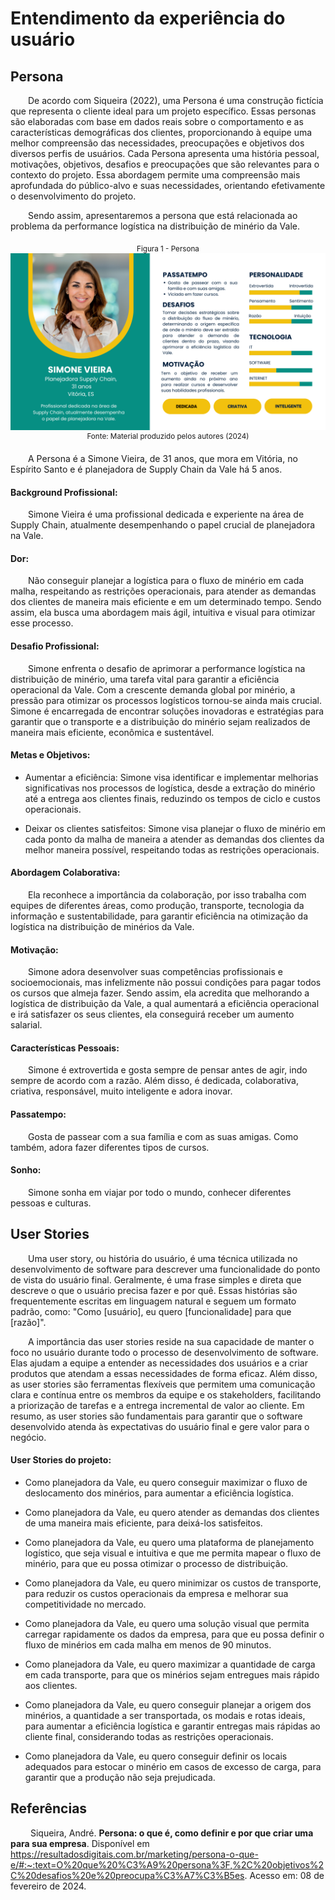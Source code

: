 # Entendimento da experiência do usuário

## Persona

&emsp;&emsp;De acordo com Siqueira (2022), uma Persona é uma construção fictícia que representa o cliente ideal para um projeto específico. Essas personas são elaboradas com base em dados reais sobre o comportamento e as características demográficas dos clientes, proporcionando à equipe uma melhor compreensão das necessidades, preocupações e objetivos dos diversos perfis de usuários. Cada Persona apresenta uma história pessoal, motivações, objetivos, desafios e preocupações que são relevantes para o contexto do projeto. Essa abordagem permite uma compreensão mais aprofundada do público-alvo e suas necessidades, orientando efetivamente o desenvolvimento do projeto.

&emsp;&emsp;Sendo assim, apresentaremos a persona que está relacionada ao problema da performance logística na distribuição de minério da Vale.


<div align="center">
<sub>Figura 1 - Persona</sub>
<img src="../artefatos/imagens/persona_Vale.png">
<sup>Fonte: Material produzido pelos autores (2024)</sup>
</div>

&emsp;&emsp;A Persona é a Simone Vieira, de 31 anos, que mora em Vitória, no Espírito Santo e é planejadora de Supply Chain da Vale há 5 anos.

#### Background Profissional:

&emsp;&emsp;Simone Vieira é uma profissional dedicada e experiente na área de Supply Chain, atualmente desempenhando o papel crucial de planejadora na Vale.

#### Dor:

&emsp;&emsp;Não conseguir planejar a logística para o fluxo de minério em cada malha, respeitando as restrições operacionais, para atender as demandas dos clientes de maneira mais eficiente e em um determinado tempo. Sendo assim, ela busca uma abordagem mais ágil, intuitiva e visual para otimizar esse processo.

#### Desafio Profissional:

&emsp;&emsp;Simone enfrenta o desafio de aprimorar a performance logística na distribuição de minério, uma tarefa vital para garantir a eficiência operacional da Vale. Com a crescente demanda global por minério, a pressão para otimizar os processos logísticos tornou-se ainda mais crucial. Simone é encarregada de encontrar soluções inovadoras e estratégias para garantir que o transporte e a distribuição do minério sejam realizados de maneira mais eficiente, econômica e sustentável.

#### Metas e Objetivos:

- Aumentar a eficiência: Simone visa identificar e implementar melhorias significativas nos processos de logística, desde a extração do minério até a entrega aos clientes finais, reduzindo os tempos de ciclo e custos operacionais.


- Deixar os clientes satisfeitos: Simone visa planejar o fluxo de minério em cada ponto da malha de maneira a atender as demandas dos clientes da melhor maneira possível, respeitando todas as restrições operacionais.


#### Abordagem Colaborativa:

&emsp;&emsp;Ela reconhece a importância da colaboração, por isso trabalha com equipes de diferentes áreas, como produção, transporte, tecnologia da informação e sustentabilidade, para garantir eficiência na otimização da logística na distribuição de minérios da Vale.

#### Motivação:

&emsp;&emsp;Simone adora desenvolver suas competências profissionais e socioemocionais, mas infelizmente não possui condições para pagar todos os cursos que almeja fazer. Sendo assim, ela acredita que melhorando a logística de distribuição da Vale, a qual aumentará a eficiência operacional e irá satisfazer os seus clientes, ela conseguirá receber um aumento salarial.  

#### Características Pessoais:

&emsp;&emsp;Simone é extrovertida e gosta sempre de pensar antes de agir, indo sempre de acordo com a razão. Além disso, é dedicada, colaborativa, criativa, responsável, muito inteligente e adora inovar. 

#### Passatempo:

&emsp;&emsp;Gosta de passear com a sua família e com as suas amigas. Como também, adora fazer diferentes tipos de cursos.

#### Sonho: 

&emsp;&emsp;Simone sonha em viajar por todo o mundo, conhecer diferentes pessoas e culturas.


## User Stories

&emsp;&emsp;Uma user story, ou história do usuário, é uma técnica utilizada no desenvolvimento de software para descrever uma funcionalidade do ponto de vista do usuário final. Geralmente, é uma frase simples e direta que descreve o que o usuário precisa fazer e por quê. Essas histórias são frequentemente escritas em linguagem natural e seguem um formato padrão, como: "Como [usuário], eu quero [funcionalidade] para que [razão]".

&emsp;&emsp;A importância das user stories reside na sua capacidade de manter o foco no usuário durante todo o processo de desenvolvimento de software. Elas ajudam a equipe a entender as necessidades dos usuários e a criar produtos que atendam a essas necessidades de forma eficaz. Além disso, as user stories são ferramentas flexíveis que permitem uma comunicação clara e contínua entre os membros da equipe e os stakeholders, facilitando a priorização de tarefas e a entrega incremental de valor ao cliente. Em resumo, as user stories são fundamentais para garantir que o software desenvolvido atenda às expectativas do usuário final e gere valor para o negócio.

#### User Stories do projeto:

- Como planejadora da Vale, eu quero conseguir maximizar o fluxo de deslocamento dos minérios, para aumentar a eficiência logística. 

- Como planejadora da Vale, eu quero atender as demandas dos clientes de uma maneira mais eficiente, para deixá-los satisfeitos.

- Como planejadora da Vale, eu quero uma plataforma de planejamento logístico, que seja visual e intuitiva e que me permita mapear o fluxo de minério, para que eu possa otimizar o processo de distribuição.
 
- Como planejadora da Vale, eu quero minimizar os custos de transporte, para reduzir os custos operacionais da empresa e melhorar sua competitividade no mercado.

- Como planejadora da Vale, eu quero uma solução visual que permita carregar rapidamente os dados da empresa, para que eu possa definir o fluxo de minérios em cada malha em menos de 90 minutos. 

- Como planejadora da Vale, eu quero maximizar a quantidade de carga em cada transporte, para que os minérios sejam entregues mais rápido aos clientes.

- Como planejadora da Vale, eu quero conseguir planejar a origem dos minérios, a quantidade a ser transportada, os modais e rotas ideais, para aumentar a eficiência logística e garantir entregas mais rápidas ao cliente final, considerando todas as restrições operacionais.

- Como planejadora da Vale, eu quero conseguir definir os locais adequados para estocar o minério em casos de excesso de carga, para garantir que a produção não seja prejudicada.



## Referências

&emsp;&emsp; Siqueira, André. **Persona: o que é, como definir e por que criar uma para sua empresa**. Disponível em https://resultadosdigitais.com.br/marketing/persona-o-que-e/#:~:text=O%20que%20%C3%A9%20persona%3F,%2C%20objetivos%2C%20desafios%20e%20preocupa%C3%A7%C3%B5es. Acesso em: 08 de fevereiro de 2024.
